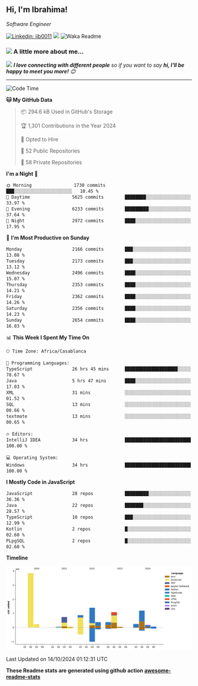<h2>Hi, I'm Ibrahima! </h2>
<p><em>Software Engineer 
</em></p>


[![Linkedin: iib0011](https://img.shields.io/badge/-iib0011-blue?style=flat-square&logo=Linkedin&logoColor=white&link=https://www.linkedin.com/in/iib0011/)](https://www.linkedin.com/in/iib0011/)
![](https://visitor-badge.glitch.me/badge?page_id=iib0011)
![Waka Readme](https://github.com/iib0011/iib0011/workflows/Waka%20Readme/badge.svg)


### <img src="https://media.giphy.com/media/VgCDAzcKvsR6OM0uWg/giphy.gif" width="50"> A little more about me...  


<img src="https://media.giphy.com/media/LnQjpWaON8nhr21vNW/giphy.gif" width="60"> <em><b>I love connecting with different people</b> so if you want to say <b>hi, I'll be happy to meet you more!</b> 😊</em>

---
<!--START_SECTION:waka-->
![Code Time](http://img.shields.io/badge/Code%20Time-3%2C856%20hrs%2042%20mins-blue)

**🐱 My GitHub Data** 

> 📦 294.6 kB Used in GitHub's Storage 
 > 
> 🏆 1,301 Contributions in the Year 2024
 > 
> 💼 Opted to Hire
 > 
> 📜 52 Public Repositories 
 > 
> 🔑 58 Private Repositories 
 > 
**I'm a Night 🦉** 

```text
🌞 Morning                1730 commits        ███░░░░░░░░░░░░░░░░░░░░░░   10.45 % 
🌆 Daytime                5625 commits        ████████░░░░░░░░░░░░░░░░░   33.97 % 
🌃 Evening                6233 commits        █████████░░░░░░░░░░░░░░░░   37.64 % 
🌙 Night                  2972 commits        ████░░░░░░░░░░░░░░░░░░░░░   17.95 % 
```
📅 **I'm Most Productive on Sunday** 

```text
Monday                   2166 commits        ███░░░░░░░░░░░░░░░░░░░░░░   13.08 % 
Tuesday                  2173 commits        ███░░░░░░░░░░░░░░░░░░░░░░   13.12 % 
Wednesday                2496 commits        ████░░░░░░░░░░░░░░░░░░░░░   15.07 % 
Thursday                 2353 commits        ████░░░░░░░░░░░░░░░░░░░░░   14.21 % 
Friday                   2362 commits        ████░░░░░░░░░░░░░░░░░░░░░   14.26 % 
Saturday                 2356 commits        ████░░░░░░░░░░░░░░░░░░░░░   14.23 % 
Sunday                   2654 commits        ████░░░░░░░░░░░░░░░░░░░░░   16.03 % 
```


📊 **This Week I Spent My Time On** 

```text
🕑︎ Time Zone: Africa/Casablanca

💬 Programming Languages: 
TypeScript               26 hrs 45 mins      ████████████████████░░░░░   78.67 % 
Java                     5 hrs 47 mins       ████░░░░░░░░░░░░░░░░░░░░░   17.03 % 
XML                      31 mins             ░░░░░░░░░░░░░░░░░░░░░░░░░   01.52 % 
SQL                      13 mins             ░░░░░░░░░░░░░░░░░░░░░░░░░   00.66 % 
textmate                 13 mins             ░░░░░░░░░░░░░░░░░░░░░░░░░   00.65 % 

🔥 Editors: 
IntelliJ IDEA            34 hrs              █████████████████████████   100.00 % 

💻 Operating System: 
Windows                  34 hrs              █████████████████████████   100.00 % 
```

**I Mostly Code in JavaScript** 

```text
JavaScript               28 repos            █████████░░░░░░░░░░░░░░░░   36.36 % 
Java                     22 repos            ███████░░░░░░░░░░░░░░░░░░   28.57 % 
TypeScript               10 repos            ███░░░░░░░░░░░░░░░░░░░░░░   12.99 % 
Kotlin                   2 repos             █░░░░░░░░░░░░░░░░░░░░░░░░   02.60 % 
PLpgSQL                  2 repos             █░░░░░░░░░░░░░░░░░░░░░░░░   02.60 % 
```



**Timeline**

![Lines of Code chart](https://raw.githubusercontent.com/iib0011/iib0011/master/assets/bar_graph.png)


 Last Updated on 14/10/2024 01:12:31 UTC
<!--END_SECTION:waka-->

**These Readme stats are generated using github action [awesome-readme-stats](https://github.com/iib0011/waka-readme-stats)**
